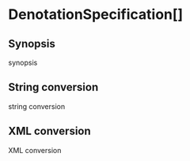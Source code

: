 # DenotationSpecification[]

## Synopsis

synopsis

## String conversion

string conversion

## XML conversion

XML conversion

